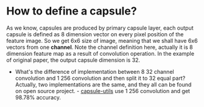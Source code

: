 # How to define a capsule?
As we know, capsules are produced by primary capsule layer, each output capsule is defined as  8 dimension vector on every pixel position of the feature image. So we get 6x6 size of image, meaning that we shall have 6x6 vectors from one **channel**. Note the channel definition here, actually it is 8 dimension feature map as a result of convolution operation. In the example of original paper, the output capsule dimension is 32.

- What's the difference of implementation between 8 32 channel convolution and 1 256 convolution and then split it to 32 equal part?
Actually, two implementations are the same, and they all can be found on open source project.    - [capsule-utils](https://github.com/gchochla/capsules-utils/blob/master/examples/capsnet.ipynb) use 1 256 convolution and get 98.78% accuracy.



